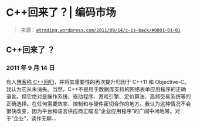 <!--yml

category: 未分类

date: 2024-05-12 19:35:03

-->

# C++回来了？| 编码市场

> 来源：[`etrading.wordpress.com/2011/09/14/c-is-back/#0001-01-01`](https://etrading.wordpress.com/2011/09/14/c-is-back/#0001-01-01)

## C++回来了 ？

### 2011 年 9 月 14 日

有人[博客称 C++回归](http://mdavey.wordpress.com/2011/09/14/build-thoughts-and-notes-xamlhtml-with-cjavascript-winrt/)，并将其重要性的再次提升归因于 C++11 和 Objective-C。我认为它从未消失。当然，C++不是用于数据库支持的网络表单应用程序的正确语言。但它绝对是操作系统、驱动程序、游戏引擎、定价算法、高频交易系统等的正确选择。在任何需要效率、控制和与硬件密切合作的地方。我认为这种情况不会很快改变，因为平台和语言供应商正瞄准“企业应用程序”的广阔中间地带。对于“企业”，读作无聊…
